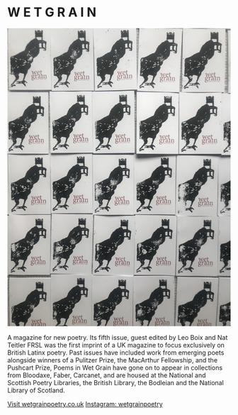 # W E T  G R A I N

![prints](IMG_0683.jpeg)

A magazine for new poetry. Its fifth issue, guest edited by Leo Boix and Nat Teitler FRSL 
was the first imprint of a UK magazine to focus exclusively on British Latinx poetry. Past issues have 
included work from emerging poets alongside winners of a Pulitzer Prize, the MacArthur Fellowship, and the Pushcart 
Prize, Poems in Wet Grain have gone on to appear in collections from Bloodaxe, Faber, Carcanet, and are 
housed at the National and Scottish Poetry Libraries, the British Library, the Bodleian and the National 
Library of Scotland.


[Visit wetgrainpoetry.co.uk](wetgrainpoetry.co.uk)
[Instagram: wetgrainpoetry](www.instagram.com/wetgrainpoetry)
